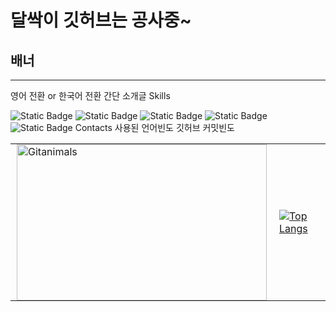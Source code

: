 # 달싹이 깃허브는 공사중~
## 배너
---
영어 전환 or 한국어 전환
간단 소개글
Skills

![Static Badge](https://img.shields.io/badge/C-A8B9CC?style=plastic&logo=C&logoColor=ffffff)
![Static Badge](https://img.shields.io/badge/C%2B%2B-00599C?style=plastic&logo=C%2B%2B&logoColor=ffffff)
![Static Badge](https://img.shields.io/badge/C%23-black?style=plastic)
![Static Badge](https://img.shields.io/badge/Python-3776AB?style=plastic&logo=Python&logoColor=ffffff)<br>
![Static Badge](https://img.shields.io/badge/Unity-black?style=plastic&logo=Unity&logoColor=ffffff)
Contacts
사용된 언어빈도
깃허브 커밋빈도

<table style="border-collapse: collapse; border: none;">
  <tr style="border: none;">
    <td style="border: none; padding: 0 10px;">
      <a href="https://github.com/devxb/gitanimals">
        <img
          src="https://render.gitanimals.org/farms/j1sung"
          width="400"
          height="250"
          alt="Gitanimals"
        />
      </a>
    </td>
    <td style="border: none; padding: 0 10px;">
      <a href="https://github.com/j1sung">
        <img
          src="https://github-readme-stats.vercel.app/api/top-langs/?username=j1sung&layout=compact"
          alt="Top Langs"
        />
      </a>
    </td>
  </tr>
</table>

